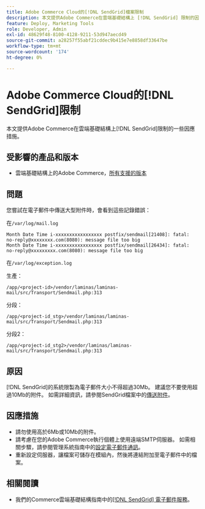 ```yaml
---
title: Adobe Commerce Cloud的[!DNL SendGrid]檔案限制
description: 本文提供Adobe Commerce在雲端基礎結構上 [!DNL SendGrid] 限制的因應措施。
feature: Deploy, Marketing Tools
role: Developer, Admin
exl-id: 48629f48-8100-4128-9211-53d947aecd49
source-git-commit: a28257f55abf21cddec9b415e7e8858df33647be
workflow-type: tm+mt
source-wordcount: '174'
ht-degree: 0%

---
```


# Adobe Commerce Cloud的[!DNL SendGrid]限制

本文提供Adobe Commerce在雲端基礎結構上[!DNL SendGrid]限制的一些因應措施。

## 受影響的產品和版本

* 雲端基礎結構上的Adobe Commerce，[所有支援的版本](https://magento.com/sites/default/files/magento-software-lifecycle-policy.pdf)


## 問題

您嘗試在電子郵件中傳送大型附件時，會看到這些記錄錯誤：

在`/var/log/mail.log`

```shell
Month Date Time i-xxxxxxxxxxxxxxxxx postfix/sendmail[21408]: fatal: no-reply@xxxxxxxx.com(8080): message file too big
Month Date Time i-xxxxxxxxxxxxxxxxx postfix/sendmail[26434]: fatal: no-reply@xxxxxxxxx.com(8080): message file too big
```

在`/var/log/exception.log`

生產：

`/app/<project-id>/vendor/laminas/laminas-mail/src/Transport/Sendmail.php:313`

分段：

`/app/<project-id_stg>/vendor/laminas/laminas-mail/src/Transport/Sendmail.php:313`

分段2：

`/app/<project-id_stg2>/vendor/laminas/laminas-mail/src/Transport/Sendmail.php:313`

## 原因

[!DNL SendGrid]的系統限製為電子郵件大小不得超過30Mb。 建議您不要使用超過10Mb的附件。 如需詳細資訊，請參閱SendGrid檔案中的[傳送附件](https://docs.sendgrid.com/ui/sending-email/attachments-with-digioh)。

## 因應措施

* 請勿使用高於6Mb或10Mb的附件。
* 請考慮在您的Adobe Commerce執行個體上使用遠端SMTP伺服器。 如需相關步驟，請參閱管理系統指南中的[設定電子郵件通訊](https://experienceleague.adobe.com/docs/commerce-admin/systems/communications/email-communications.html?lang=zh-Hant)。
* 重新設定伺服器，讓檔案可儲存在模組內，然後將連結附加至電子郵件中的檔案。

## 相關閱讀

* 我們的Commerce雲端基礎結構指南中的[[!DNL SendGrid] 電子郵件服務](https://experienceleague.adobe.com/docs/commerce-cloud-service/user-guide/project/sendgrid.html?lang=zh-Hant)。
